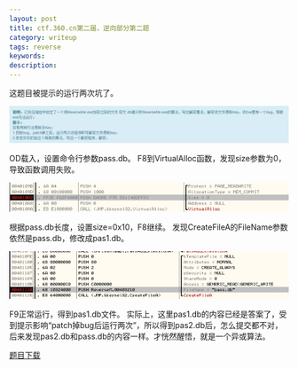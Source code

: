 ```yaml
---
layout: post
title: ctf.360.cn第二届，逆向部分第二题
category: writeup
tags: reverse
keywords: 
description: 
---
```


这题目被提示的运行两次坑了。

![题目说明](/public/img/2014-11-26-ctf.360.cn第二届，逆向部分第二题-1.jpg)

OD载入，设置命令行参数pass.db。
F8到VirtualAlloc函数，发现size参数为0，导致函数调用失败。

![OD图一](/public/img/2014-11-26-ctf.360.cn第二届，逆向部分第二题-2.jpg)

根据pass.db长度，设置size=0x10，F8继续。
发现CreateFileA的FileName参数依然是pass.db，修改成pas1.db。

![OD图二](/public/img/2014-11-26-ctf.360.cn第二届，逆向部分第二题-3.jpg)

F9正常运行，得到pas1.db文件。
实际上，这里pas1.db的内容已经是答案了，受到提示影响“patch掉bug后运行两次”，所以得到pas2.db后，怎么提交都不对，后来发现pas2.db和pass.db的内容一样。才恍然醒悟，就是一个异或算法。

[题目下载](/public/download/2014-11-26-ctf.360.cn第二届，逆向部分第二题-reverseme.zip)